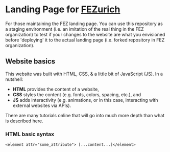 # Landing Page for [FEZurich](https://fez-finite-element-zurich.github.io/)

For those maintaining the FEZ landing page. You can use this repository as a staging environment (i.e. an imitation of the real thing in the FEZ organization) to test if your changes to the website are what you envisioned before 'deploying' it to the actual landing page (i.e. forked repository in FEZ organization).

## Website basics

This website was built with HTML, CSS, & a little bit of JavaScript (JS). In a nutshell:
- **HTML** provides the content of a website,
- **CSS** styles the content (e.g. fonts, colors, spacing, etc.), and
- **JS** adds interactivity (e.g. animations, or in this case, interacting with external websites via APIs).

There are many tutorials online that will go into much more depth than what is described here.

### HTML basic syntax

`<element attr="some_attribute"> [...content...]</element>`




